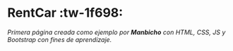 # RentCar :tw-1f698:

*Primera página creada como ejemplo por **Manbicho** con HTML, CSS, JS y  Bootstrap con fines de aprendizaje.*